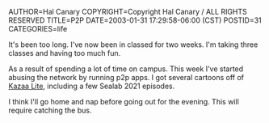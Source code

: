 AUTHOR=Hal Canary
COPYRIGHT=Copyright Hal Canary / ALL RIGHTS RESERVED
TITLE=P2P
DATE=2003-01-31 17:29:58-06:00 (CST)
POSTID=31
CATEGORIES=life

It's been too long. I've now been in classed for two weeks. I'm taking three classes and having too much fun. 

As a result of spending a lot of time on campus. This week I've started abusing the network by running p2p apps. I got several cartoons off of [Kazaa Lite](http://www.kazaalite.com/), including a few Sealab 2021 episodes.

I think I'll go home and nap before going out for the evening. This will require catching the bus.

